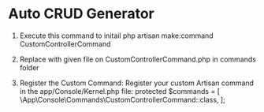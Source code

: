 # Auto CRUD Generator

1. Execute this command to initail
php artisan make:command CustomControllerCommand


2. Replace with given file on CustomControllerCommand.php in commands folder

3. Register the Custom Command:
     Register your custom Artisan command in the app/Console/Kernel.php file:
     protected $commands = [
        \App\Console\Commands\CustomControllerCommand::class,
    ];
